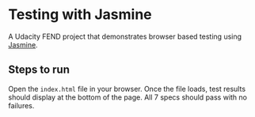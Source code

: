 # Testing with Jasmine

A Udacity FEND project that demonstrates browser based testing using [Jasmine](https://jasmine.github.io/).

## Steps to run

Open the `index.html` file in your browser.
Once the file loads, test results should display at the bottom of the page.
All 7 specs should pass with no failures.

